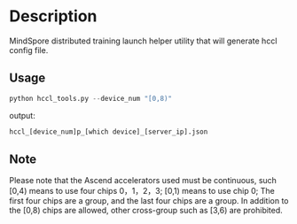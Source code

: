 # Description

MindSpore distributed training launch helper utility that will generate hccl config file.

## Usage

```python
python hccl_tools.py --device_num "[0,8)"
```

output:

```python
hccl_[device_num]p_[which device]_[server_ip].json
```

## Note

Please note that the Ascend accelerators used must be continuous, such [0,4) means to use four chips 0，1，2，3; [0,1) means to use chip 0; The first four chips are a group, and the last four chips are a group. In addition to the [0,8) chips are allowed, other cross-group such as [3,6) are prohibited.
